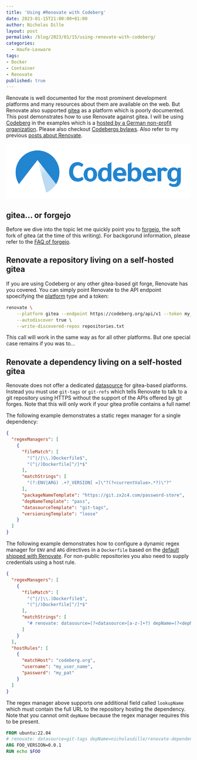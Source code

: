 ```yaml
---
title: 'Using #Renovate with Codeberg'
date: 2023-01-15T21:00:00+01:00
author: Nicholas Dille
layout: post
permalink: /blog/2023/01/15/using-renovate-with-codeberg/
categories:
  - Haufe-Lexware
tags:
- Docker
- Container
- Renovate
published: true
---
```

Renovate is well documented for the most prominent development platforms and many resources about them are available on the web. But Renovate also supported [gitea]() as a platform which is poorly documented. This post demonstrates how to use Renovate against gitea. I will be using [Codeberg](https://codeberg.org) in the examples which is a [hosted by a German non-profit organization](https://docs.codeberg.org/getting-started/what-is-codeberg/). Please also checkout [Codebergs bylaws](https://codeberg.org/Codeberg/org/src/branch/main/en/bylaws.md). Also refer to my previous [posts about Renovate](https://dille.name/blog/tags/#Renovate).

<img src="/media/2022/08/codeberg-logo_horizontal_blue-850x250.png" style="object-fit: cover; object-position: center 30%; width: 100%; height: 150px;" />

<!--more-->

## gitea... or forgejo

Before we dive into the topic let me quickly point you to [forgejo](https://forgejo.org/), the soft fork of gitea (at the time of this writing). For backgorund information, please refer to the [FAQ of forgejo](https://forgejo.org/faq/).

## Renovate a repository living on a self-hosted gitea

If you are using Codeberg or any other gitea-based git forge, Renovate has you covered. You can simply point Renovate to the API endpoint spoecifying the [platform](https://docs.renovatebot.com/modules/platform/gitea/) type and a token:

```bash
renovate \
    --platform gitea --endpoint https://codeberg.org/api/v1 --token my_token \
    --autodiscover true \
    --write-discovered-repos repositories.txt
```

This call will work in the same way as for all other platforms. But one special case remains if you was to...

## Renovate a dependency living on a self-hosted gitea

Renovate does not offer a dedicated [datasource](https://docs.renovatebot.com/modules/datasource/) for gitea-based platforms. Instead you must use `git-tags` or `git-refs` which tells Renovate to talk to a git repository using HTTPS without the support of the APIs offered by git forges. Note that this will only work if your gitea profile contains a full name!

The following example demonstrates a static regex manager for a single dependency:

```json
{
  "regexManagers": [
    {
      "fileMatch": [
        "(^|/|\\.)Dockerfile$",
        "(^|/)Dockerfile[^/]*$"
      ],
      "matchStrings": [
        "(?:ENV|ARG) .+?_VERSION[ =]\"?(?<currentValue>.*?)\"?"
      ],
      "packageNameTemplate": "https://git.zx2c4.com/password-store",
      "depNameTemplate": "pass",
      "datasourceTemplate": "git-tags",
      "versioningTemplate": "loose"
    }
  ]
}
```

The following example demonstrates how to configure a dynamic regex manager for `ENV` and `ARG` directives in a `Dockerfile` based on the [default shipped with Renovate](https://docs.renovatebot.com/presets-regexManagers/#regexmanagersdockerfileversions). For non-public repositories you also need to supply credentials using a host rule.

```json
{
  "regexManagers": [
    {
      "fileMatch": [
        "(^|/|\\.)Dockerfile$",
        "(^|/)Dockerfile[^/]*$"
      ],
      "matchStrings": [
        "# renovate: datasource=(?<datasource>[a-z-]+?) depName=(?<depName>[^\\s]+?)(?: (lookupName|packageName)=(?<packageName>[^\\s]+?))?(?: versioning=(?<versioning>[a-z-0-9]+?))?\\s(?:ENV|ARG) .+?_VERSION[ =]\"?(?<currentValue>.+?)\"?\\s"
      ]
    }
  ],
  "hostRules": [
    {
      "matchHost": "codeberg.org",
      "username": "my_user_name",
      "password": "my_pat"
    }
  ]
}
```

The regex manager above supports one additional field called `lookupName` which must contain the full URL to the repository hosting the dependency. Note that you cannot omit `depName` because the regex manager requires this to be present.

```Dockerfile
FROM ubuntu:22.04
# renovate: datasource=git-tags depName=nicholasdille/renovate-dependency lookupName=https://codeberg.org/nicholasdille/renovate-dependency
ARG FOO_VERSION=0.0.1
RUN echo $FOO
```

